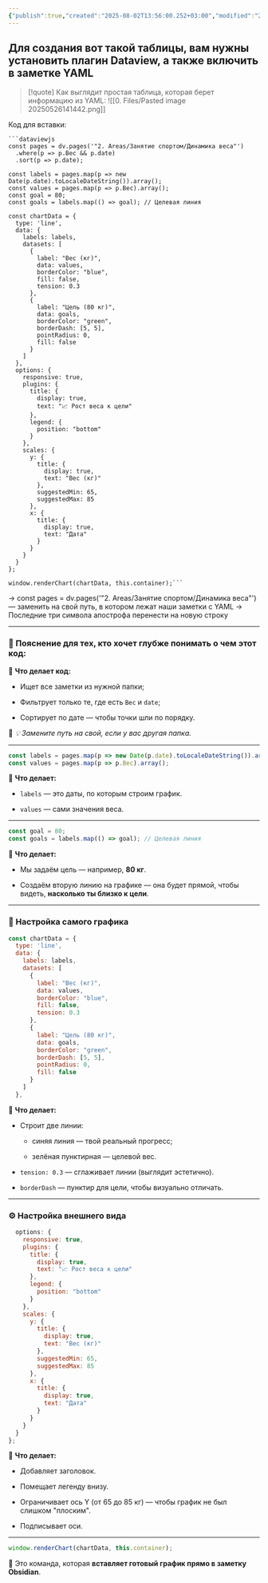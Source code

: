 ```yaml
---
{"publish":true,"created":"2025-08-02T13:56:00.252+03:00","modified":"2025-08-02T13:56:00.269+03:00","cssclasses":""}
---
```


## Для создания вот такой таблицы, вам нужны установить плагин Dataview, а также включить в заметке YAML


>[!quote] Как выглядит простая таблица, которая берет информацию из YAML:
![[0. Files/Pasted image 20250526141442.png]]


Код для вставки:
```
```dataviewjs
const pages = dv.pages('"2. Areas/Занятие спортом/Динамика веса"')
  .where(p => p.Вес && p.date)
  .sort(p => p.date);

const labels = pages.map(p => new Date(p.date).toLocaleDateString()).array();
const values = pages.map(p => p.Вес).array();
const goal = 80;
const goals = labels.map(() => goal); // Целевая линия

const chartData = {
  type: 'line',
  data: {
    labels: labels,
    datasets: [
      {
        label: "Вес (кг)",
        data: values,
        borderColor: "blue",
        fill: false,
        tension: 0.3
      },
      {
        label: "Цель (80 кг)",
        data: goals,
        borderColor: "green",
        borderDash: [5, 5],
        pointRadius: 0,
        fill: false
      }
    ]
  },
  options: {
    responsive: true,
    plugins: {
      title: {
        display: true,
        text: "📈 Рост веса к цели"
      },
      legend: {
        position: "bottom"
      }
    },
    scales: {
      y: {
        title: {
          display: true,
          text: "Вес (кг)"
        },
        suggestedMin: 65,
        suggestedMax: 85
      },
      x: {
        title: {
          display: true,
          text: "Дата"
        }
      }
    }
  }
};

window.renderChart(chartData, this.container);```
```


-> const pages = dv.pages('"2. Areas/Занятие спортом/Динамика веса"') — заменить на свой путь, в котором лежат наши заметки с YAML
-> Последние три символа апострофа перенести на новую строку

---



### 🧠 Пояснение для тех, кто хочет глубже понимать о чем этот код:


🔹 **Что делает код:**

- Ищет все заметки из нужной папки;
    
- Фильтрует только те, где есть `Вес` и `date`;
    
- Сортирует по дате — чтобы точки шли по порядку.
    

📌 _💡 Замените путь на свой, если у вас другая папка._

---

```js
const labels = pages.map(p => new Date(p.date).toLocaleDateString()).array();
const values = pages.map(p => p.Вес).array();
```

🔹 **Что делает:**

- `labels` — это даты, по которым строим график.
    
- `values` — сами значения веса.
    

---

```js
const goal = 80;
const goals = labels.map(() => goal); // Целевая линия
```

🔹 **Что делает:**

- Мы задаём цель — например, **80 кг**.
    
- Создаём вторую линию на графике — она будет прямой, чтобы видеть, **насколько ты близко к цели**.
    

---

### 🧱 Настройка самого графика

```js
const chartData = {
  type: 'line',
  data: {
    labels: labels,
    datasets: [
      {
        label: "Вес (кг)",
        data: values,
        borderColor: "blue",
        fill: false,
        tension: 0.3
      },
      {
        label: "Цель (80 кг)",
        data: goals,
        borderColor: "green",
        borderDash: [5, 5],
        pointRadius: 0,
        fill: false
      }
    ]
  },
```

🔹 **Что делает:**

- Строит две линии:
    
    - синяя линия — твой реальный прогресс;
        
    - зелёная пунктирная — целевой вес.
        
- `tension: 0.3` — сглаживает линии (выглядит эстетично).
    
- `borderDash` — пунктир для цели, чтобы визуально отличать.
    

---

### ⚙️ Настройка внешнего вида

```js
  options: {
    responsive: true,
    plugins: {
      title: {
        display: true,
        text: "📈 Рост веса к цели"
      },
      legend: {
        position: "bottom"
      }
    },
    scales: {
      y: {
        title: {
          display: true,
          text: "Вес (кг)"
        },
        suggestedMin: 65,
        suggestedMax: 85
      },
      x: {
        title: {
          display: true,
          text: "Дата"
        }
      }
    }
  }
};
```

🔹 **Что делает:**

- Добавляет заголовок.
    
- Помещает легенду внизу.
    
- Ограничивает ось Y (от 65 до 85 кг) — чтобы график не был слишком "плоским".
    
- Подписывает оси.
    

---

```js
window.renderChart(chartData, this.container);
```

🔹 Это команда, которая **вставляет готовый график прямо в заметку Obsidian**.


    
